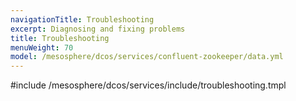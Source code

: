 ```yaml
---
navigationTitle: Troubleshooting
excerpt: Diagnosing and fixing problems
title: Troubleshooting
menuWeight: 70
model: /mesosphere/dcos/services/confluent-zookeeper/data.yml
---
```


#include /mesosphere/dcos/services/include/troubleshooting.tmpl
